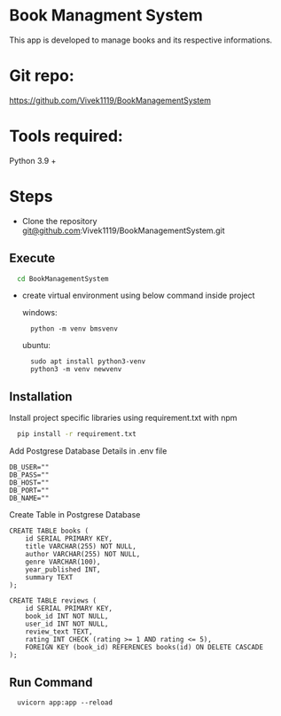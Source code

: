 
# Book Managment System

This app is developed to manage books and its respective informations.

# Git repo:

https://github.com/Vivek1119/BookManagementSystem


# Tools required:

Python 3.9 +

# Steps

* Clone the repository git@github.com:Vivek1119/BookManagementSystem.git

## Execute

```bash
  cd BookManagementSystem
```

* create virtual environment using below command inside project

    windows: 
    
        python -m venv bmsvenv
    
    ubuntu: 
        
        sudo apt install python3-venv
        python3 -m venv newvenv
    


## Installation

Install project specific libraries using requirement.txt with npm

```bash
  pip install -r requirement.txt
```

Add Postgrese Database Details in .env file

```
DB_USER=""
DB_PASS=""
DB_HOST=""
DB_PORT=""
DB_NAME=""
```

Create Table in Postgrese Database

```
CREATE TABLE books (
    id SERIAL PRIMARY KEY,
    title VARCHAR(255) NOT NULL,
    author VARCHAR(255) NOT NULL,
    genre VARCHAR(100),
    year_published INT,
    summary TEXT
);

CREATE TABLE reviews (
    id SERIAL PRIMARY KEY,
    book_id INT NOT NULL,
    user_id INT NOT NULL,
    review_text TEXT,
    rating INT CHECK (rating >= 1 AND rating <= 5),
    FOREIGN KEY (book_id) REFERENCES books(id) ON DELETE CASCADE
);
```

## Run Command

```
  uvicorn app:app --reload
```


    
